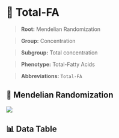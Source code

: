 # 🧪 Total-FA

> **Root:** Mendelian Randomization

> **Group:** Concentration  

> **Subgroup:** Total concentration

> **Phenotype:** Total-Fatty Acids  

> **Abbreviations:** `Total-FA`

## 🧬 Mendelian Randomization  

<img src="/MR/Figures/Inverse/TotalhengxianFA.png"/>


## 📊 Data Table


<CsvTableMRI src="/MR_Data/Inverse/TotalhengxianFA.csv"/>
